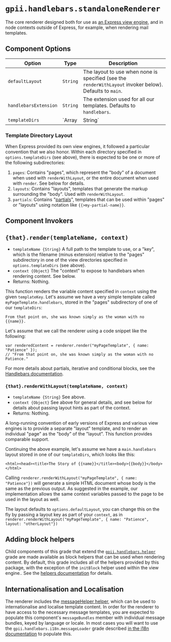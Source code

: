 # `gpii.handlebars.standaloneRenderer`

The core renderer designed both for use as [an Express view engine](http://expressjs.com/en/advanced/developing-template-engines.html),
and in node contexts outside of Express, for example, when rendering mail templates.

## Component Options

| Option                | Type             | Description |
| --------------------- | ---------------- | ----------- |
| `defaultLayout`       | `String`         | The layout to use when none is specified (see the `renderWithLayout` invoker below).  Defaults to `main`. |
| `handlebarsExtension` | `String`         | The extension used for all our templates.  Defaults to `handlebars`. |
| `templateDirs`        | `Array | String` | A list of template directories that contain handlebars layouts, pages, and partials.  These can either be full paths or (better) paths relative to a particular package, as in `%gpii-handlebars/src/templates`.   Please note, if multiple directories contain layouts, pages, or partials with the same name, the right-most directory takes precedence. |

### Template Directory Layout

When Express provided its own view engines, it followed a particular convention that we also honor.  Within each directory
specified in `options.templateDirs` (see above), there is expected to be one or more of the following subdirectories:

1. `pages`: Contains "pages", which represent the "body" of a document when used with `renderWithLayout`, or the entire document when used with `render`.  See below for details.
2. `layouts`: Contains "layouts", templates that generate the markup surrounding the "body".  Used with `renderWithLayout`.
3. `partials`: Contains "[partials](http://handlebarsjs.com/partials.html)", templates that can be used within "pages" or "layouts" using notation like `{{>my-partial-name}}`.

## Component Invokers

## `{that}.render(templateName, context)`
* `templateName {String}` A full path to the template to use, or a "key", which is the filename (minus extension) relative to the "pages" subdirectory in one of the view directories specified in `options.templateDirs` (see above).
* `context {Object}` The "context" to expose to handlebars when rendering content.  See below.
* Returns: Nothing.

This function renders the variable content specified in `context` using the given `templateKey`.  Let's assume we have
a very simple template called `myPageTemplate.handlebars`, stored in the "pages" subdirectory of one of our `templateDirs`:

```
From that point on, she was known simply as the woman with no {{name}}.
```

Let's assume that we call the renderer using a code snippet like the following:

```
var renderedContent = renderer.render("myPageTemplate", { name: "Patience" });
// "From that point on, she was known simply as the woman with no Patience."
```

For more details about partials, iterative and conditional blocks, see the [Handlebars documentation](http://handlebarsjs.com/).

### `{that}.renderWithLayout(templateName, context)`

* `templateName {String}` See above.
* `context {Object}` See above for general details, and see below for details about passing layout hints as part of the context.
* Returns: Nothing.

A long-running convention of early versions of Express and various view engines is to provide a separate "layout"
template, and to render an individual "page" as the "body" of the "layout".  This function provides comparable support.

Continuing the above example, let's assume we have a `main.handlebars` layout stored in one of our `templateDirs`, which
looks like this:

 ```
 <html><head><title>The Story of {{name}}</title><body>{{body}}</body></html>
 ```

Calling `renderer.renderWithLayout("myPageTemplate", { name: "Patience"})` will generate a simple HTML document whose
body is the same as the previous output.  As suggested in the example, our implementation allows the same context
variables passed to the page to be used in the layout as well.

The layout defaults to `options.defaultLayout`, you can change this on the fly by passing a layout key as part of your
`context`, as in `renderer.renderWithLayout("myPageTemplate", { name: "Patience",  layout: "otherLayout"})`

## Adding block helpers

Child components of this grade that extend the [`gpii.handlebars.helper`](helper.md) grade are made available as block
helpers that can be used when rendering content.  By default, this grade includes all of the helpers provided by this
package, with the exception of the `initBlock` helper used within the view engine..  See the
[helpers documentation](helpers.md) for details.

## Internationalisation and Localisation

The renderer includes the [messageHelper helper](i18n.md), which can be used to internationalise and localise template
content.  In order for the renderer to have access to the necessary message templates, you are expected to populate this
component's `messageBundles` member with individual message bundles, keyed by language or locale.  In most cases you
will want to use the  `gpii.handlebars.i18n.messageLoader` grade described [in the i18n documentation](i18n.md) to populate this.
